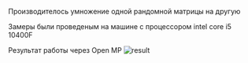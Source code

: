Производителось умножение одной рандомной матрицы на другую 

Замеры были проведеным на машине с процессором intel core i5 10400F

Результат работы через Open MP
![result](https://github.com/mich921/potoki/assets/113414830/a851aa72-c61b-4e1c-ab82-ba4fbbfe6a01)
